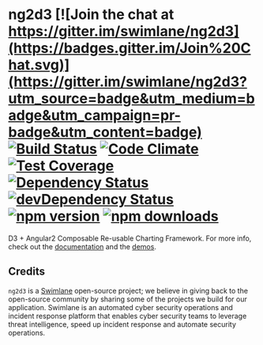 # ng2d3 [![Join the chat at https://gitter.im/swimlane/ng2d3](https://badges.gitter.im/Join%20Chat.svg)](https://gitter.im/swimlane/ng2d3?utm_source=badge&utm_medium=badge&utm_campaign=pr-badge&utm_content=badge) [![Build Status](https://travis-ci.org/swimlane/ng2d3.svg?branch=master)](https://travis-ci.org/swimlane/ng2d3) [![Code Climate](https://codeclimate.com/github/swimlane/ng2d3/badges/gpa.svg)](https://codeclimate.com/github/swimlane/ng2d3) [![Test Coverage](https://codeclimate.com/github/swimlane/ng2d3/badges/coverage.svg)](https://codeclimate.com/github/swimlane/ng2d3/coverage) [![Dependency Status](https://david-dm.org/swimlane/ng2d3.svg)](https://david-dm.org/swimlane/ng2d3) [![devDependency Status](https://david-dm.org/swimlane/ng2d3/dev-status.svg)](https://david-dm.org/swimlane/ng2d3#info=devDependencies) [![npm version](https://badge.fury.io/js/ng2d3.svg)](http://badge.fury.io/js/ng2d3) [![npm downloads](https://img.shields.io/npm/dm/ng2d3.svg)](https://npmjs.org/ng2d3)

D3 + Angular2 Composable Re-usable Charting Framework. For more info, check out the [documentation](https://swimlane.gitbooks.io/ng2d3/content/) and the [demos](https://swimlane.github.io/ng2d3/).

## Credits
`ng2d3` is a [Swimlane](http://swimlane.com) open-source project; we believe in giving back to the open-source community by sharing some of the projects we build for our application. Swimlane is an automated cyber security operations and incident response platform that enables cyber security teams to leverage threat intelligence, speed up incident response and automate security operations.
